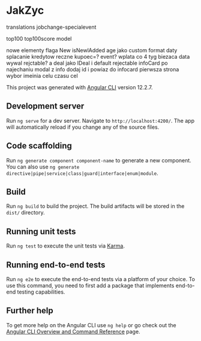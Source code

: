 # JakZyc

translations
jobchange-specialevent

top100
top100score model

nowe elementy flaga New isNewlAdded
age jako custom format daty
splacanie kredytow reczne
kupoec=? event?
wplata co 4 tyg
biezaca data
wywal rejctable? a deal jako IDeal i default rejectable
infoCard po najechaniu modal z info
dodaj id i powiaz do infocard
pierwsza strona wybor imeinia celu czasu
cel



This project was generated with [Angular CLI](https://github.com/angular/angular-cli) version 12.2.7.

## Development server

Run `ng serve` for a dev server. Navigate to `http://localhost:4200/`. The app will automatically reload if you change any of the source files.

## Code scaffolding

Run `ng generate component component-name` to generate a new component. You can also use `ng generate directive|pipe|service|class|guard|interface|enum|module`.

## Build

Run `ng build` to build the project. The build artifacts will be stored in the `dist/` directory.

## Running unit tests

Run `ng test` to execute the unit tests via [Karma](https://karma-runner.github.io).

## Running end-to-end tests

Run `ng e2e` to execute the end-to-end tests via a platform of your choice. To use this command, you need to first add a package that implements end-to-end testing capabilities.

## Further help

To get more help on the Angular CLI use `ng help` or go check out the [Angular CLI Overview and Command Reference](https://angular.io/cli) page.
